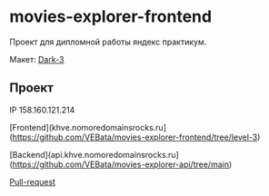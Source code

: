 # movies-explorer-frontend

Проект для дипломной работы яндекс практикум.

Макет: [Dark-3](https://www.figma.com/file/6FMWkB94wE7KTkcCgUXtnC/%D0%94%D0%B8%D0%BF%D0%BB%D0%BE%D0%BC%D0%BD%D1%8B%D0%B9-%D0%BF%D1%80%D0%BE%D0%B5%D0%BA%D1%82?type=design&node-id=1-8436&mode=design&t=SktPVwKRRuo0rzaJ-0)

## Проект

IP 158.160.121.214

[Frontend](khve.nomoredomainsrocks.ru](https://github.com/VEBata/movies-explorer-frontend/tree/level-3)

[Backend](api.khve.nomoredomainsrocks.ru](https://github.com/VEBata/movies-explorer-api/tree/main)

[Pull-request](https://github.com/VEBata/movies-explorer-frontend/pull/2)
